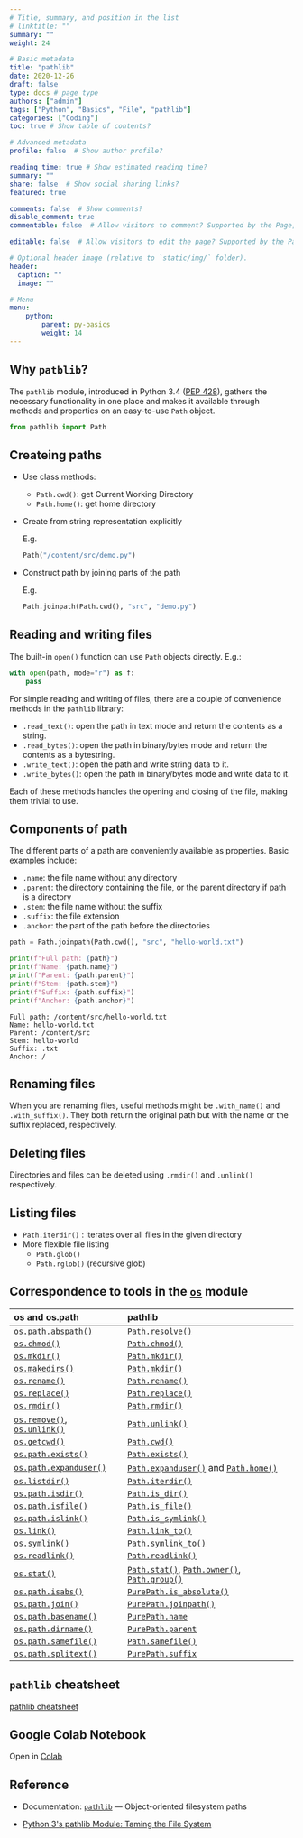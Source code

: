 ```yaml
---
# Title, summary, and position in the list
# linktitle: ""
summary: ""
weight: 24

# Basic metadata
title: "pathlib"
date: 2020-12-26
draft: false
type: docs # page type
authors: ["admin"]
tags: ["Python", "Basics", "File", "pathlib"]
categories: ["Coding"]
toc: true # Show table of contents?

# Advanced metadata
profile: false  # Show author profile?

reading_time: true # Show estimated reading time?
summary: ""
share: false  # Show social sharing links?
featured: true

comments: false  # Show comments?
disable_comment: true
commentable: false  # Allow visitors to comment? Supported by the Page, Post, and Docs content types.

editable: false  # Allow visitors to edit the page? Supported by the Page, Post, and Docs content types.

# Optional header image (relative to `static/img/` folder).
header:
  caption: ""
  image: ""

# Menu
menu: 
    python:
        parent: py-basics
        weight: 14
---
```


## Why `patblib`?

The `pathlib` module, introduced in Python 3.4 ([PEP 428](https://www.python.org/dev/peps/pep-0428/)), gathers the necessary functionality in one place and makes it available through methods and properties on an easy-to-use `Path` object.

```python
from pathlib import Path
```



## Createing paths

- Use class methods:

  - `Path.cwd()`: get Current Working Directory
  - `Path.home()`: get home directory

- Create from string representation explicitly

  E.g.

  ```python
  Path("/content/src/demo.py")
  ```

- Construct path by joining parts of the path

  E.g.

  ```python
  Path.joinpath(Path.cwd(), "src", "demo.py")
  ```

## Reading and writing files

The built-in `open()` function can use `Path` objects directly. E.g.:

```python
with open(path, mode="r") as f:
	pass
```

For simple reading and writing of files, there are a couple of convenience methods in the `pathlib` library:

- `.read_text()`: open the path in text mode and return the contents as a string.
- `.read_bytes()`: open the path in binary/bytes mode and return the contents as a bytestring.
- `.write_text()`: open the path and write string data to it.
- `.write_bytes()`: open the path in binary/bytes mode and write data to it.

Each of these methods handles the opening and closing of the file, making them trivial to use.

## Components of path

The different parts of a path are conveniently available as properties. Basic examples include:

- `.name`: the file name without any directory
- `.parent`: the directory containing the file, or the parent directory if path is a directory
- `.stem`: the file name without the suffix
- `.suffix`: the file extension
- `.anchor`: the part of the path before the directories

```python
path = Path.joinpath(Path.cwd(), "src", "hello-world.txt")

print(f"Full path: {path}")
print(f"Name: {path.name}")
print(f"Parent: {path.parent}")
print(f"Stem: {path.stem}")
print(f"Suffix: {path.suffix}")
print(f"Anchor: {path.anchor}")
```

```
Full path: /content/src/hello-world.txt
Name: hello-world.txt
Parent: /content/src
Stem: hello-world
Suffix: .txt
Anchor: /
```

## Renaming files

When you are renaming files, useful methods might be `.with_name()` and `.with_suffix()`. They both return the original path but with the name or the suffix replaced, respectively.

## Deleting files

Directories and files can be deleted using `.rmdir()` and `.unlink()` respectively.

## Listing files

- `Path.iterdir()` : iterates over all files in the given directory
- More flexible file listing
  - `Path.glob()`
  - `Path.rglob()` (recursive glob)

## Correspondence to tools in the [`os`](https://docs.python.org/3/library/os.html#module-os) module

| os and os.path                                               | pathlib                                                      |
| :----------------------------------------------------------- | :----------------------------------------------------------- |
| [`os.path.abspath()`](https://docs.python.org/3/library/os.path.html#os.path.abspath) | [`Path.resolve()`](https://docs.python.org/3/library/pathlib.html#pathlib.Path.resolve) |
| [`os.chmod()`](https://docs.python.org/3/library/os.html#os.chmod) | [`Path.chmod()`](https://docs.python.org/3/library/pathlib.html#pathlib.Path.chmod) |
| [`os.mkdir()`](https://docs.python.org/3/library/os.html#os.mkdir) | [`Path.mkdir()`](https://docs.python.org/3/library/pathlib.html#pathlib.Path.mkdir) |
| [`os.makedirs()`](https://docs.python.org/3/library/os.html#os.makedirs) | [`Path.mkdir()`](https://docs.python.org/3/library/pathlib.html#pathlib.Path.mkdir) |
| [`os.rename()`](https://docs.python.org/3/library/os.html#os.rename) | [`Path.rename()`](https://docs.python.org/3/library/pathlib.html#pathlib.Path.rename) |
| [`os.replace()`](https://docs.python.org/3/library/os.html#os.replace) | [`Path.replace()`](https://docs.python.org/3/library/pathlib.html#pathlib.Path.replace) |
| [`os.rmdir()`](https://docs.python.org/3/library/os.html#os.rmdir) | [`Path.rmdir()`](https://docs.python.org/3/library/pathlib.html#pathlib.Path.rmdir) |
| [`os.remove()`](https://docs.python.org/3/library/os.html#os.remove), [`os.unlink()`](https://docs.python.org/3/library/os.html#os.unlink) | [`Path.unlink()`](https://docs.python.org/3/library/pathlib.html#pathlib.Path.unlink) |
| [`os.getcwd()`](https://docs.python.org/3/library/os.html#os.getcwd) | [`Path.cwd()`](https://docs.python.org/3/library/pathlib.html#pathlib.Path.cwd) |
| [`os.path.exists()`](https://docs.python.org/3/library/os.path.html#os.path.exists) | [`Path.exists()`](https://docs.python.org/3/library/pathlib.html#pathlib.Path.exists) |
| [`os.path.expanduser()`](https://docs.python.org/3/library/os.path.html#os.path.expanduser) | [`Path.expanduser()`](https://docs.python.org/3/library/pathlib.html#pathlib.Path.expanduser) and [`Path.home()`](https://docs.python.org/3/library/pathlib.html#pathlib.Path.home) |
| [`os.listdir()`](https://docs.python.org/3/library/os.html#os.listdir) | [`Path.iterdir()`](https://docs.python.org/3/library/pathlib.html#pathlib.Path.iterdir) |
| [`os.path.isdir()`](https://docs.python.org/3/library/os.path.html#os.path.isdir) | [`Path.is_dir()`](https://docs.python.org/3/library/pathlib.html#pathlib.Path.is_dir) |
| [`os.path.isfile()`](https://docs.python.org/3/library/os.path.html#os.path.isfile) | [`Path.is_file()`](https://docs.python.org/3/library/pathlib.html#pathlib.Path.is_file) |
| [`os.path.islink()`](https://docs.python.org/3/library/os.path.html#os.path.islink) | [`Path.is_symlink()`](https://docs.python.org/3/library/pathlib.html#pathlib.Path.is_symlink) |
| [`os.link()`](https://docs.python.org/3/library/os.html#os.link) | [`Path.link_to()`](https://docs.python.org/3/library/pathlib.html#pathlib.Path.link_to) |
| [`os.symlink()`](https://docs.python.org/3/library/os.html#os.symlink) | [`Path.symlink_to()`](https://docs.python.org/3/library/pathlib.html#pathlib.Path.symlink_to) |
| [`os.readlink()`](https://docs.python.org/3/library/os.html#os.readlink) | [`Path.readlink()`](https://docs.python.org/3/library/pathlib.html#pathlib.Path.readlink) |
| [`os.stat()`](https://docs.python.org/3/library/os.html#os.stat) | [`Path.stat()`](https://docs.python.org/3/library/pathlib.html#pathlib.Path.stat), [`Path.owner()`](https://docs.python.org/3/library/pathlib.html#pathlib.Path.owner), [`Path.group()`](https://docs.python.org/3/library/pathlib.html#pathlib.Path.group) |
| [`os.path.isabs()`](https://docs.python.org/3/library/os.path.html#os.path.isabs) | [`PurePath.is_absolute()`](https://docs.python.org/3/library/pathlib.html#pathlib.PurePath.is_absolute) |
| [`os.path.join()`](https://docs.python.org/3/library/os.path.html#os.path.join) | [`PurePath.joinpath()`](https://docs.python.org/3/library/pathlib.html#pathlib.PurePath.joinpath) |
| [`os.path.basename()`](https://docs.python.org/3/library/os.path.html#os.path.basename) | [`PurePath.name`](https://docs.python.org/3/library/pathlib.html#pathlib.PurePath.name) |
| [`os.path.dirname()`](https://docs.python.org/3/library/os.path.html#os.path.dirname) | [`PurePath.parent`](https://docs.python.org/3/library/pathlib.html#pathlib.PurePath.parent) |
| [`os.path.samefile()`](https://docs.python.org/3/library/os.path.html#os.path.samefile) | [`Path.samefile()`](https://docs.python.org/3/library/pathlib.html#pathlib.Path.samefile) |
| [`os.path.splitext()`](https://docs.python.org/3/library/os.path.html#os.path.splitext) | [`PurePath.suffix`](https://docs.python.org/3/library/pathlib.html#pathlib.PurePath.suffix) |

## `pathlib` cheatsheet

[pathlib cheatsheet](https://github.com/chris1610/pbpython/blob/master/extras/Pathlib-Cheatsheet.pdf)

## Google Colab Notebook

Open in [Colab](https://colab.research.google.com/drive/1jKTOzkIFs1ZSyp3xUXugR1C1-5Lv9mPZ#scrollTo=U-MJKEzD1TeG)

## Reference

- Documentation: [`pathlib`](https://docs.python.org/3/library/pathlib.html#module-pathlib) — Object-oriented filesystem paths

- [Python 3's pathlib Module: Taming the File System](https://realpython.com/python-pathlib/#the-problem-with-python-file-path-handling)